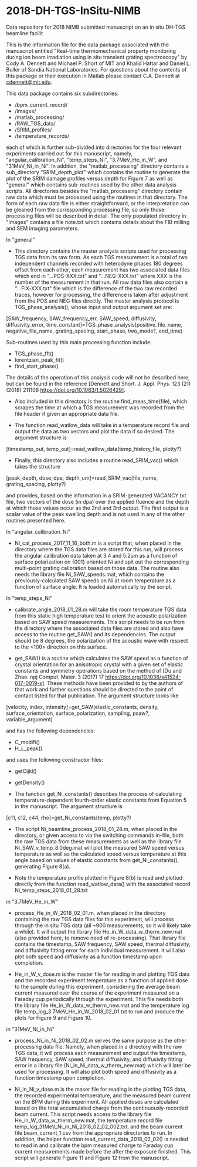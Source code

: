 # 2018-DH-TGS-InSitu-NIMB
Data repository for 2018 NIMB submitted manuscript on an in situ DH-TGS beamline facilit

This is the information file for the data package associated with the manuscript entitled "Real-time 
thermomechanical property monitoring during ion beam irradiation using in situ transient grating spectroscopy" 
by Cody A. Dennett and Michael P. Short of MIT and Khalid Hattar and Daniel L. Buller of Sandia National 
Laboratories. For questions about the contents of this package or their execution in Matlab please contact 
C.A. Dennett at cdennett@mit.edu.

This data package contains six subdirectories:
 - /bpm_current_record/
 - /images/
 - /matlab_processing/
 - /RAW_TGS_data/
 - /SRIM_profiles/
 - /temperature_records/

each of which is further sub-divided into directories for the four relevant experiments carried out for this 
manuscript, namely, "angular_calibration_Ni", "temp_steps_Ni", "3.7MeV_He_in_W", and "31MeV_Ni_in_Ni". In 
addition, the "matlab_processing" directory contains a sub_directory "SRIM_depth_plot" which contains the 
routine to generate the plot of the SRIM damage profiles versus depth for Figure 7 as well as "general" which 
contains sub-routines used by the other data analysis scripts. All directories besides the "matlab_processing" 
directory contain raw data which must be processed using the routines in that directory. The form of each raw 
data file is either straightforward, or the interpretation can be gleaned from the corresponding processing 
file, so only those processing files will be described in detail. The only populated directory in "images" 
contains a file note.txt which contains details about the FIB milling and SEM imaging parameters.

In "general"

- This directory contains the master analysis scripts used for processing TGS data from its raw form. As each 
TGS measurement is a total of two independent channels recorded with heterodyne phases 180 degrees offset from 
each other, each measurement has two associated data files which end in "...POS-XXX.txt" and "...NEG-XXX.txt" 
where XXX is the number of the measurement in that run. All raw data files also contain a "...FIX-XXX.txt" 
file which is the difference of the two raw recorded traces, however for processing, the difference is taken 
after adjustment from the POS and NEG files directly. The master analysis protocol is TGS_phase_analysis(), 
whose input and output argument set are:

[SAW_frequency, SAW_frequency_err, SAW_speed, diffusivity, diffusivity_error, 
time_constant]=TGS_phase_analysis(positive_file_name, negative_file_name, grating_spacing, start_phase, 
two_mode?, end_time)

Sub-routines used by this main processing function include:
 - TGS_phase_fft()
 - lorentzian_peak_fit()
 - find_start_phase()

The details of the operation of this analysis code will not be described here, but can be found in the 
reference [Dennett and Short. J. Appl. Phys. 123 (21) (2018) 211106 https://doi.org/10.1063/1.5026429].

- Also included in this directory is the routine find_meas_time(file), which scrapes the time at which a TGS 
measurement was recorded from the file header if given an appropriate data file.

- The function read_watlow_data will take in a temperature record file and output the data as two vectors and 
plot the data if so desired. The argument structure is

[timestamp_out, temp_out]=read_watlow_data(temp_history_file, plotty?)

- Finally, this directory also includes a routine read_SRIM_vac() which takes the structure

[peak_depth, dose_dpa, depth_um]=read_SRIM_vac(file_name, grating_spacing, plotty?)

and provides, based on the information in a SRIM-generated VACANCY.txt file, two vectors of the dose (in dpa) 
over the applied fluence and the depth at which those values occur as the 2nd and 3rd output. The first output 
is a scalar value of the peak swelling depth and is not used in any of the other routines presented here.

In "angular_calibration_Ni"

- Ni_cal_process_2017_11_16_both.m is a script that, when placed in the directory where the TGS data files are 
stored for this run, will process the angular calibration data taken at 3.4 and 5.2um as a function of surface 
polarization on {001} oriented Ni and spit out the corresponding multi-point grating calibration based on 
those data. The routine also needs the library file Ni_SAW_speeds.mat, which contains the 
previously-calculated SAW speeds on Ni at room temperature as a function of surface angle. It is loaded 
automatically by the script.

In "temp_steps_Ni"

- calibrate_angle_2018_01_28.m will take the room temperature TGS data from this static high temperature test 
to orient the acoustic polarization based on SAW speed measurements. This script needs to be run from the 
directory where the associated data files are stored and also have access to the routine get_SAW() and its 
dependencies. The output should be 8 degrees, the polarization of the acoustic wave with respect to the <100> 
direction on this surface.

- get_SAW() is a routine which calculates the SAW speed as a function of crystal orientation for an 
anisotropic crystal with a given set of elastic constants and symmetry operations based on the method of [Du 
and Zhao. npj Comput. Mater. 3 (2017) 17 https://doi.org/10.1038/s41524-017-0019-x]. These methods have been 
provided to by the authors of that work and further questions should be directed to the point of contact 
listed for that publication. The argument structure looks like

[velocity, index, intensity]=get_SAW(elastic_constants, density, surface_orientation, surface_polarization, 
sampling, psaw?, variable_argument)

and has the following dependencies:
 - C_modifi()
 - H_L_peak()

and uses the following constructor files:
 - getCijkl()
 - getDensity()

- The function get_Ni_constants() describes the process of calculating temperature-dependent fourth-order 
elastic constants from Equation 5 in the manuscript. The argument structure is

[c11, c12, c44, rho]=get_Ni_constants(temp, plotty?)

- The script Ni_beamline_process_2018_01_28.m, when placed in the directory, or given access to via the 
switching commands in-file, both the raw TGS data from these measurements as well as the library file 
Ni_SAW_v_temp_8.0deg.mat will plot the measured SAW speed versus temperature as well as the calculated speed 
versus temperature at this angle based on values of elastic constants from get_Ni_constants(), generating 
Figure 8(a).

- Note the temperature profile plotted in Figure 8(b) is read and plotted directly from the function 
read_watlow_data() with the associated record Ni_temp_steps_2018_01_28.txt

in "3.7MeV_He_in_W"

- process_He_in_W_2018_02_01.m, when placed in the directory containing the raw TGS data files for this 
experiment, will process through the in situ TGS data (all ~900 measurements, so it will likely take a while). 
It will output the library file He_in_W_data_w_therm_new.mat (also provided here, to remove need of 
re-processing). That library file contains the timestamp, SAW frequency, SAW speed, thermal diffusivity, and 
diffusivity fitting error for each individual measurement. It will also plot both speed and diffusivity as a 
function timestamp upon completion.

- He_in_W_v_dose.m is the master file for reading in and plotting TGS data and the recorded experiment 
temperature as a function of applied dose to the sample during this experiment, considering the average beam 
current measured over the course of the experiment measured on a Faraday cup periodically through the 
experiment. This file needs both the library file He_in_W_data_w_therm_new.mat and the temperature log file 
temp_log_3.7MeV_He_in_W_2018_02_01.txt to run and produce the plots for Figure 9 and Figure 10.

in "31MeV_Ni_in_Ni"

- process_Ni_in_Ni_2018_02_02.m serves the same purpose as the other processing data file. Namely, when placed 
in a directory with the raw TGS data, it will process each measurement and output the timestamp, SAW 
frequency, SAW speed, thermal diffusivity, and diffusivity fitting error in a library file 
(Ni_in_Ni_data_w_therm_new.mat) which will later be used for processing. It will also plot both speed and 
diffusivity as a function timestamp upon completion.

- Ni_in_Ni_v_dose.m is the maser file for reading in the plotting TGS data, the recorded experimental 
temperature, and the measured beam current on the BPM during this experiment. All applied doses are calculated 
based on the total accumulated charge from the continuously-recorded beam current. This script needs access to 
the library file He_in_W_data_w_therm_new.mat, the temperature record file 
temp_log_31MeV_Ni_in_Ni_2018_02_02_002.txt, and the beam current file beam_current_1.csv from the appropriate 
directories to run. In addition, the helper function read_current_data_2018_02_02() is needed to read in and 
calibrate the bpm measured charge to Faraday cup current measurements made before the after the exposure 
finished. This script will generate Figure 11 and Figure 12 from the manuscript.
